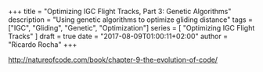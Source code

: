 +++
title = "Optimizing IGC Flight Tracks, Part 3: Genetic Algorithms"
description = "Using genetic algorithms to optimize gliding distance"
tags = ["IGC", "Gliding", "Genetic", "Optimization"]
series = [ "Optimizing IGC Flight Tracks" ]
draft = true
date = "2017-08-09T01:00:11+02:00"
author = "Ricardo Rocha"
+++


http://natureofcode.com/book/chapter-9-the-evolution-of-code/
